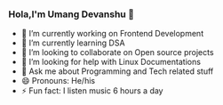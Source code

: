 ### Hola,I'm Umang Devanshu 👋

- 🔭 I’m currently working on Frontend Development
- 🌱 I’m currently learning DSA
- 👯 I’m looking to collaborate on Open source projects
- 🤔 I’m looking for help with Linux Documentations
- 💬 Ask me about Programming and Tech related stuff
- 😄 Pronouns: He/his
- ⚡ Fun fact: I listen music 6 hours a day
